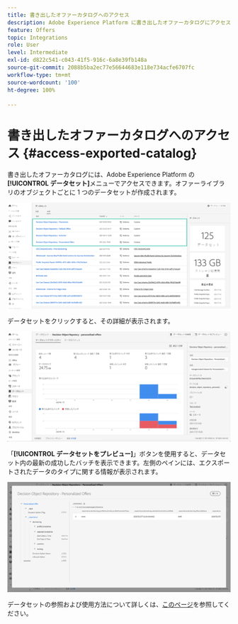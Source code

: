 ```yaml
---
title: 書き出したオファーカタログへのアクセス
description: Adobe Experience Platform に書き出したオファーカタログにアクセスする方法を学ぶ
feature: Offers
topic: Integrations
role: User
level: Intermediate
exl-id: d822c541-c043-41f5-916c-6a8e39fb148a
source-git-commit: 2088b5ba2ec77e56644683e118e734acfe6707fc
workflow-type: tm+mt
source-wordcount: '100'
ht-degree: 100%

---
```


# 書き出したオファーカタログへのアクセス {#access-exported-catalog}

書き出したオファーカタログには、Adobe Experience Platform の&#x200B;**[!UICONTROL データセット]**&#x200B;メニューでアクセスできます。オファーライブラリのオブジェクトごとに 1 つのデータセットが作成されます。

![](../../assets/datasets-list.png)

データセットをクリックすると、その詳細が表示されます。

![](../../assets/dataset-activity.png)

「**[!UICONTROL データセットをプレビュー]**」ボタンを使用すると、データセット内の最新の成功したバッチを表示できます。左側のペインには、エクスポートされたデータのタイプに関する情報が表示されます。

![](../../assets/dataset-preview.png)

データセットの参照および使用方法について詳しくは、[このページ](../../start/get-started-datasets.md)を参照してください。
